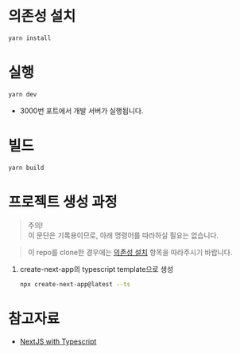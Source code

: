# 의존성 설치

```bash
yarn install
```

# 실행

```bash
yarn dev
```

- 3000번 포트에서 개발 서버가 실행됩니다.

# 빌드

```bash
yarn build
```

# 프로젝트 생성 과정

> 주의!<br/>이 문단은 기록용이므로, 아래 명령어를 따라하실 필요는 없습니다.

> 이 repo를 clone한 경우에는 [의존성 설치](#의존성-설치) 항목을 따라주시기 바랍니다.

1. create-next-app의 typescript template으로 생성
   ```bash
   npx create-next-app@latest --ts
   ```

# 참고자료

- [NextJS with Typescript](https://nextjs.org/docs/basic-features/typescript)
